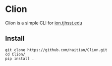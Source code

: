 # Clion

Clion is a simple CLI for [ion.tjhsst.edu](https://ion.tjhsst.edu)

## Install

```
git clone https://github.com/naitian/Clion.git
cd Clion/
pip install .
```

